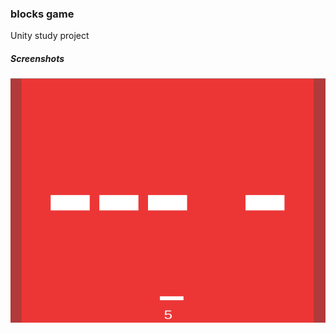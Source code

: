 ### blocks game

Unity study project

##### Screenshots
<a href="https://github.com/marcosrjjunior/blocks"><img src="https://raw.githubusercontent.com/marcosrjjunior/blocks/gh-pages/blocks.PNG" alt="c-helps"></a>